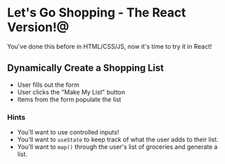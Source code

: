 # Let's Go Shopping - The React Version!@

You've done this before in HTML/CSS/JS, now it's time to try it in React!

## Dynamically Create a Shopping List

* User fills out the form
* User clicks the "Make My List" button
* Items from the form populate the list

### Hints

* You'll want to use controlled inputs!
* You'll want to `useState` to keep track of what the user adds to their list.
* You'll want to `map()` through the user's list of groceries and generate a list.
